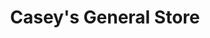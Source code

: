 ---
title: "Casey's General Store"
url: /lincoln/caseys-general-store-west-adams-street/
shop: convenience
---